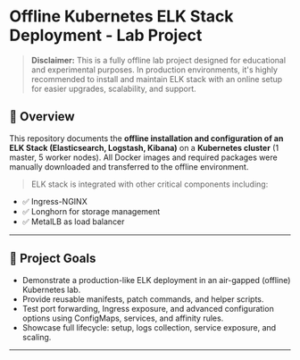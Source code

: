 # Offline Kubernetes ELK Stack Deployment - Lab Project

> **Disclaimer:** This is a fully offline lab project designed for educational and experimental purposes.
> In production environments, it's highly recommended to install and maintain ELK stack with an online setup for easier upgrades, scalability, and support.

## 📌 Overview

This repository documents the **offline installation and configuration of an ELK Stack (Elasticsearch, Logstash, Kibana)** on a **Kubernetes cluster** (1 master, 5 worker nodes). All Docker images and required packages were manually downloaded and transferred to the offline environment.

> ELK stack is integrated with other critical components including:

- ✅ Ingress-NGINX
- ✅ Longhorn for storage management
- ✅ MetalLB as load balancer

---

## 🎯 Project Goals

- Demonstrate a production-like ELK deployment in an air-gapped (offline) Kubernetes lab.
- Provide reusable manifests, patch commands, and helper scripts.
- Test port forwarding, Ingress exposure, and advanced configuration options using ConfigMaps, services, and affinity rules.
- Showcase full lifecycle: setup, logs collection, service exposure, and scaling.

---
